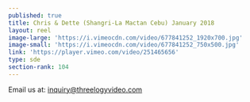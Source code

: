 ```yaml
---
published: true
title: Chris & Dette (Shangri-La Mactan Cebu) January 2018
layout: reel
image-large: 'https://i.vimeocdn.com/video/677841252_1920x700.jpg'
image-small: 'https://i.vimeocdn.com/video/677841252_750x500.jpg'
link: 'https://player.vimeo.com/video/251465656'
type: sde
section-rank: 104
---
```

Email us at: inquiry@threelogyvideo.com